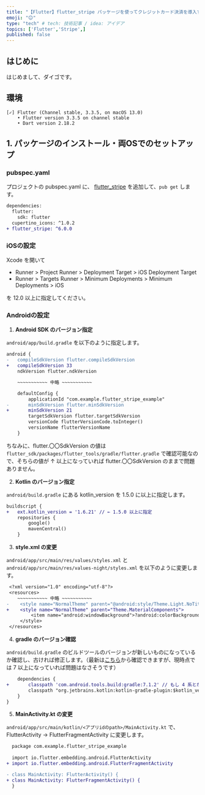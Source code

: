 ```yaml
---
title: "【Flutter】flutter_stripe パッケージを使ってクレジットカード決済を導入する"
emoji: "😊"
type: "tech" # tech: 技術記事 / idea: アイデア
topics: ['Flutter','Stripe',]
published: false
---
```


## はじめに

はじめまして、ダイゴです。



## 環境

```shell
[✓] Flutter (Channel stable, 3.3.5, on macOS 13.0)
    • Flutter version 3.3.5 on channel stable
    • Dart version 2.18.2
```

## 1. パッケージのインストール・両OSでのセットアップ
### pubspec.yaml

プロジェクトの pubspec.yaml に、 [flutter_stripe](https://pub.dev/packages/flutter_stripe) を追加して、`pub get` します。

```diff yaml
dependencies:
  flutter:
    sdk: flutter
  cupertino_icons: ^1.0.2
+ flutter_stripe: ^6.0.0
```

### iOSの設定

Xcode を開いて
- Runner > Project Runner > Deployment Target > iOS Deployment Target
- Runner > Targets Runner > Minimum Deployments > Minimum Deployments > iOS 

を 12.0 以上に指定してください。

### Androidの設定

1. **Android SDK のバージョン指定**

`android/app/build.gradle` を以下のように指定します。

```diff gradle
android {
-   compileSdkVersion flutter.compileSdkVersion
+   compileSdkVersion 33
    ndkVersion flutter.ndkVersion

    ~~~~~~~~~~~ 中略 ~~~~~~~~~~~

    defaultConfig {
        applicationId "com.example.flutter_stripe_example"
-       minSdkVersion flutter.minSdkVersion
+       minSdkVersion 21
        targetSdkVersion flutter.targetSdkVersion
        versionCode flutterVersionCode.toInteger()
        versionName flutterVersionName
    }
```

ちなみに、flutter.〇〇SdkVersion の値は `flutter_sdk/packages/flutter_tools/gradle/flutter.gradle` で確認可能なので、そちらの値が ↑ 以上になっていれば flutter.〇〇SdkVersion のままで問題ありません。

2. **Kotlin のバージョン指定**

`android/build.gradle` にある kotlin_version を 1.5.0 に以上に指定します。

```diff gradle
buildscript {
+   ext.kotlin_version = '1.6.21' // ← 1.5.0 以上に指定
    repositories {
        google()
        mavenCentral()
    }
```

3. **style.xml の変更**

`android/app/src/main/res/values/styles.xml` と `android/app/src/main/res/values-night/styles.xml` を以下のように変更します。

```diff xml
 <?xml version="1.0" encoding="utf-8"?>
 <resources>
    ~~~~~~~~~~~ 中略 ~~~~~~~~~~~
-    <style name="NormalTheme" parent="@android:style/Theme.Light.NoTitleBar">
+    <style name="NormalTheme" parent="Theme.MaterialComponents">
         <item name="android:windowBackground">?android:colorBackground</item>
     </style>
 </resources>
```

4. **gradle のバージョン確認**

`android/build.gradle` のビルドツールのバージョンが新しいものになっているか確認し、古ければ修正します。（最新は[こちら](https://mvnrepository.com/artifact/com.android.tools.build/gradle?repo=google)から確認できますが、現時点では 7 以上になっていれば問題はなさそうです）

```diff gradle
    dependencies {
+       classpath 'com.android.tools.build:gradle:7.1.2' // もし 4 系とかになっていたら修正
        classpath "org.jetbrains.kotlin:kotlin-gradle-plugin:$kotlin_version"
    }
}
```

5. **MainActivity.kt の変更**

`android/app/src/main/kotlin/<アプリidのpath>/MainActivity.kt` で、FlutterActivity → FlutterFragmentActivity に変更します。

```diff kt
  package com.example.flutter_stripe_example
  
  import io.flutter.embedding.android.FlutterActivity
+ import io.flutter.embedding.android.FlutterFragmentActivity

- class MainActivity: FlutterActivity() {
+ class MainActivity: FlutterFragmentActivity() {
  }
```


